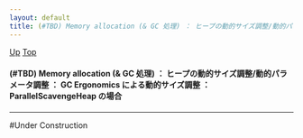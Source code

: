 ```yaml
---
layout: default
title: (#TBD) Memory allocation (& GC 処理) ： ヒープの動的サイズ調整/動的パラメータ調整 ： GC Ergonomics による動的サイズ調整 ： ParallelScavengeHeap の場合 
---
```

[Up](novaVS4dhn.html) [Top](../index.html)

#### (#TBD) Memory allocation (& GC 処理) ： ヒープの動的サイズ調整/動的パラメータ調整 ： GC Ergonomics による動的サイズ調整 ： ParallelScavengeHeap の場合 

--- 
#Under Construction






